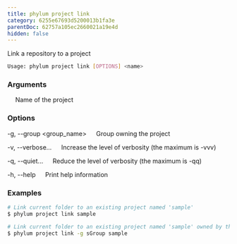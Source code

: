 ```yaml
---
title: phylum project link
category: 6255e67693d5200013b1fa3e
parentDoc: 62757a105ec2660021a19e4d
hidden: false
---
```


Link a repository to a project

```sh
Usage: phylum project link [OPTIONS] <name>
```

### Arguments

<name>
&emsp; Name of the project

### Options

-g, --group <group_name>
&emsp; Group owning the project

-v, --verbose...
&emsp; Increase the level of verbosity (the maximum is -vvv)

-q, --quiet...
&emsp; Reduce the level of verbosity (the maximum is -qq)

-h, --help
&emsp; Print help information

### Examples

```sh
# Link current folder to an existing project named 'sample'
$ phylum project link sample

# Link current folder to an existing project named 'sample' owned by the group 'sGroup'
$ phylum project link -g sGroup sample
```
